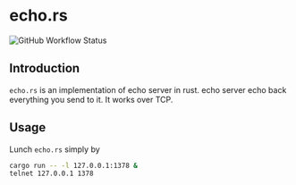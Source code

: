 # echo.rs

![GitHub Workflow Status](https://img.shields.io/github/workflow/status/1995parham/echo.rs/test?label=test&logo=github&style=flat-square)

## Introduction

`echo.rs` is an implementation of echo server in rust.
echo server echo back everything you send to it.
It works over TCP.

## Usage

Lunch `echo.rs` simply by

```sh
cargo run -- -l 127.0.0.1:1378 &
telnet 127.0.0.1 1378
```
